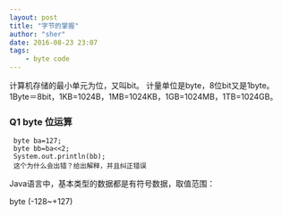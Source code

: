 ```yaml
---
layout: post
title: "字节的掌握"
author: "sher"
date: 2016-08-23 23:07
tags:
    - byte code
---
```


计算机存储的最小单元为位，又叫bit。 计量单位是byte，8位bit又是1byte。1Byte＝8bit，1KB=1024B，1MB=1024KB，1GB=1024MB，1TB=1024GB。

### Q1 byte 位运算

```
 byte ba=127;
 byte bb=ba<<2;
 System.out.println(bb);
 这个为什么会出错？给出解释，并且纠正错误
```

Java语言中，基本类型的数据都是有符号数据，取值范围：

byte (-128~+127)
